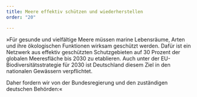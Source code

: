 ```yaml
---
title: Meere effektiv schützen und wiederherstellen
order: "20"

---
```

»Für gesunde und vielfältige Meere müssen marine Lebensräume, Arten und ihre ökologischen Funktionen wirksam geschützt werden. Dafür ist ein Netzwerk aus effektiv geschützten Schutzgebieten auf 30 Prozent der globalen Meeresfläche bis 2030 zu etablieren. Auch unter der EU-Biodiversitätsstrategie für 2030 ist Deutschland diesem Ziel in den nationalen Gewässern verpflichtet.

Daher fordern wir von der Bundesregierung und den zuständigen deutschen Behörden:«